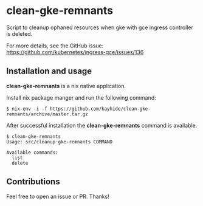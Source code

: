 # clean-gke-remnants

Script to cleanup ophaned resources when gke with gce ingress controller is deleted.

For more details, see the GitHub issue:
https://github.com/kubernetes/ingress-gce/issues/136


## Installation and usage

**clean-gke-remnants** is a nix native application.

Install nix package manger and run the following command:

```console
$ nix-env -i -f https://github.com/kayhide/clean-gke-remnants/archive/master.tar.gz
```

After successful installation the **clean-gke-remnants** command is available.

```console
$ clean-gke-remnants
Usage: src/cleanup-gke-remnants COMMAND

Available commands:
  list
  delete
```


## Contributions

Feel free to open an issue or PR.
Thanks!
